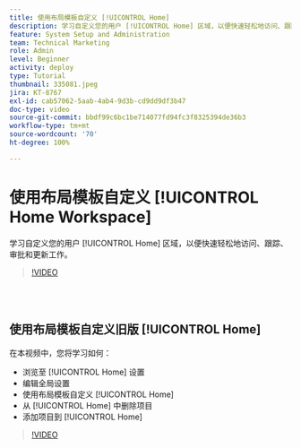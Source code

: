 ```yaml
---
title: 使用布局模板自定义 [!UICONTROL Home]
description: 学习自定义您的用户 [!UICONTROL Home] 区域，以便快速轻松地访问、跟踪、审批和更新工作。
feature: System Setup and Administration
team: Technical Marketing
role: Admin
level: Beginner
activity: deploy
type: Tutorial
thumbnail: 335081.jpeg
jira: KT-8767
exl-id: cab57062-5aab-4ab4-9d3b-cd9dd9df3b47
doc-type: video
source-git-commit: bbdf99c6bc1be714077fd94fc3f8325394de36b3
workflow-type: tm+mt
source-wordcount: '70'
ht-degree: 100%

---
```


# 使用布局模板自定义 [!UICONTROL Home Workspace]

学习自定义您的用户 [!UICONTROL Home] 区域，以便快速轻松地访问、跟踪、审批和更新工作。

>[!VIDEO](https://video.tv.adobe.com/v/3432782/?quality=12&learn=on&enablevpops=1&captions=chi_hans)

<br>
</br>

## 使用布局模板自定义旧版 [!UICONTROL Home]

在本视频中，您将学习如何：

* 浏览至 [!UICONTROL Home] 设置
* 编辑全局设置
* 使用布局模板自定义 [!UICONTROL Home]
* 从 [!UICONTROL Home] 中删除项目 
* 添加项目到 [!UICONTROL Home]

>[!VIDEO](https://video.tv.adobe.com/v/3432321/?quality=12&learn=on&enablevpops=1&captions=chi_hans)
